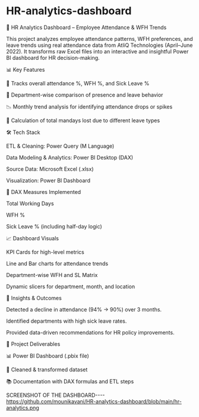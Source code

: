 # HR-analytics-dashboard
🧭 HR Analytics Dashboard – Employee Attendance & WFH Trends

This project analyzes employee attendance patterns, WFH preferences, and leave trends using real attendance data from AtliQ Technologies (April–June 2022). It transforms raw Excel files into an interactive and insightful Power BI dashboard for HR decision-making.

📊 Key Features

📅 Tracks overall attendance %, WFH %, and Sick Leave %

🏢 Department-wise comparison of presence and leave behavior

📉 Monthly trend analysis for identifying attendance drops or spikes

📆 Calculation of total mandays lost due to different leave types

🛠️ Tech Stack

ETL & Cleaning: Power Query (M Language)

Data Modeling & Analytics: Power BI Desktop (DAX)

Source Data: Microsoft Excel (.xlsx)

Visualization: Power BI Dashboard

🧮 DAX Measures Implemented

Total Working Days

WFH %

Sick Leave % (including half-day logic)

📈 Dashboard Visuals

KPI Cards for high-level metrics

Line and Bar charts for attendance trends

Department-wise WFH and SL Matrix

Dynamic slicers for department, month, and location

🚀 Insights & Outcomes

Detected a decline in attendance (94% → 90%) over 3 months.

Identified departments with high sick leave rates.

Provided data-driven recommendations for HR policy improvements.

📁 Project Deliverables

📊 Power BI Dashboard (.pbix file)

📝 Cleaned & transformed dataset

📚 Documentation with DAX formulas and ETL steps

SCREENSHOT OF THE DASHBOARD----  https://github.com/mounikavani/HR-analytics-dashboard/blob/main/hr-analytics.png
